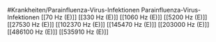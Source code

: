 #Krankheiten/Parainfluenza-Virus-Infektionen
Parainfluenza-Virus-Infektionen
[[70 Hz (E)]]
[[330 Hz (E)]]
[[1060 Hz (E)]]
[[5200 Hz (E)]]
[[27530 Hz (E)]]
[[102370 Hz (E)]]
[[145470 Hz (E)]]
[[203000 Hz (E)]]
[[486100 Hz (E)]]
[[535910 Hz (E)]]